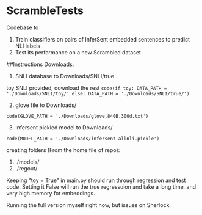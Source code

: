# ScrambleTests
Codebase to 
1. Train classifiers on pairs of InferSent embedded sentences to predict NLI labels
2. Test its performance on a new Scrambled dataset

##Instructions
Downloads:
1. SNLI database to Downloads/SNLI/true

toy SNLI provided, download the rest
`code(if toy:
    DATA_PATH = './Downloads/SNLI/toy/'
else:
    DATA_PATH = './Downloads/SNLI/true/')`

2. glove file to Downloads/

`code(GLOVE_PATH = './Downloads/glove.840B.300d.txt')`

3. Infersent pickled model to Downloads/

`code(MODEL_PATH = './Downloads/infersent.allnli.pickle')`

creating folders (From the home file of repo):
1. ./models/
2. ./regout/



Keeping "toy = True" in main.py should run through regression and test code.
Setting it False will run the true regressuion and take a long time, and very high memory for embeddings.

Running the full version myself right now, but issues on Sherlock.

